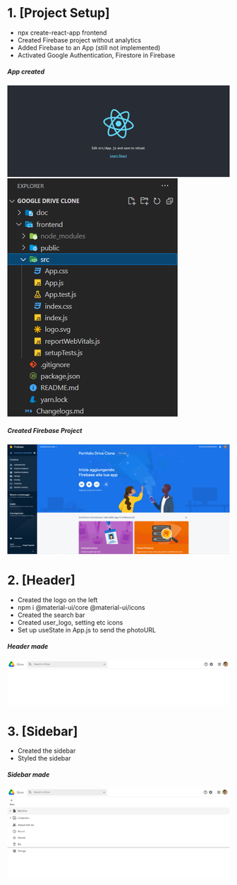 # 1. [Project Setup]

- npx create-react-app frontend
- Created Firebase project without analytics
- Added Firebase to an App (still not implemented)
- Activated Google Authentication, Firestore in Firebase

##### _App created_

![App created 1/2](/doc/photos/1_1_1.PNG)<br/>
![App created 2/2](/doc/photos/1_1_2.PNG)<br/>

##### _Created Firebase Project_

![App created 1/2](/doc/photos/1_2.PNG)<br/>

# 2. [Header]

- Created the logo on the left
- npm i @material-ui/core @material-ui/icons
- Created the search bar
- Created user_logo, setting etc icons
- Set up useState in App.js to send the photoURL

##### _Header made_

![Header made](/doc/photos/2.PNG)<br/>

# 3. [Sidebar]

- Created the sidebar
- Styled the sidebar

##### _Sidebar made_

![Sidebar made](/doc/photos/3.PNG)<br/>
